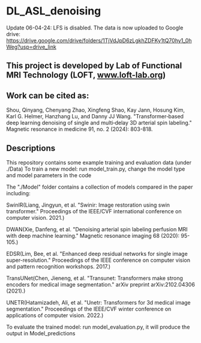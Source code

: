 # DL_ASL_denoising
Update 06-04-24:
LFS is disabled. The data is now uploaded to Google drive:
https://drive.google.com/drive/folders/1TjVdJpD6zLgkhZDFKy1tQ70hy1_0hWeg?usp=drive_link

## This project is developed by Lab of Functional MRI Technology (LOFT, www.loft-lab.org)

## Work can be cited as:
Shou, Qinyang, Chenyang Zhao, Xingfeng Shao, Kay Jann, Hosung Kim, Karl G. Helmer, Hanzhang Lu, and Danny JJ Wang. "Transformer‐based deep learning denoising of single and multi‐delay 3D arterial spin labeling." Magnetic resonance in medicine 91, no. 2 (2024): 803-818.

## Descriptions
This repository contains some example training and evaluation data (under ./Data)
To train a new model: run model_train.py, change the model type and model parameters in the code

The "./Model" folder contains a collection of models compared in the paper including: 

SwinIR(Liang, Jingyun, et al. "Swinir: Image restoration using swin transformer." Proceedings of the IEEE/CVF international conference on computer vision. 2021.)

DWAN(Xie, Danfeng, et al. "Denoising arterial spin labeling perfusion MRI with deep machine learning." Magnetic resonance imaging 68 (2020): 95-105.)

EDSR(Lim, Bee, et al. "Enhanced deep residual networks for single image super-resolution." Proceedings of the IEEE conference on computer vision and pattern recognition workshops. 2017.)

TransUNet(Chen, Jieneng, et al. "Transunet: Transformers make strong encoders for medical image segmentation." arXiv preprint arXiv:2102.04306 (2021).)

UNETR(Hatamizadeh, Ali, et al. "Unetr: Transformers for 3d medical image segmentation." Proceedings of the IEEE/CVF winter conference on applications of computer vision. 2022.)

To evaluate the trained model: run model_evaluation.py, it will produce the output in Model_predictions
